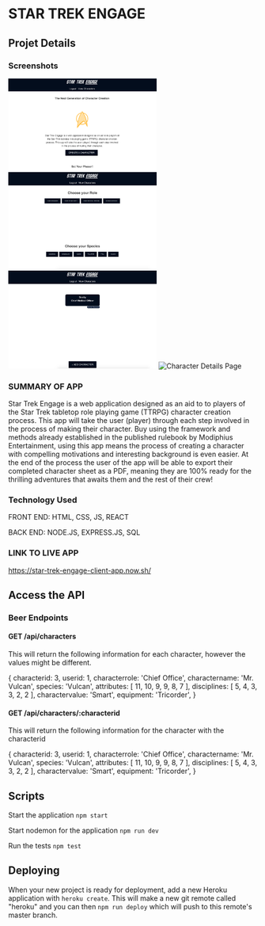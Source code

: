 # STAR TREK ENGAGE

## Projet Details

### Screenshots
<img src ="./Screenshots/LandingPage.png" alt="Landing Page" width="300px">
<img src ="./Screenshots/CharacterCreation.png" alt="Character Creation Page" width="300px">
<img src ="./Screenshots/CharacterListView.png" alt="Character List View Page" width="300px">
<img src ="./Screenshots/CharacterDetailspng" alt="Character Details Page" width="300px">

### SUMMARY OF APP
Star Trek Engage is a web application designed as an aid to to players of the Star Trek tabletop role playing game (TTRPG) character creation process. This app will take the user (player) through each step involved in the process of making their character. Buy using the framework and methods already established in the published rulebook by Modiphius Entertainment, using this app means the process of creating a character with compelling motivations and interesting background is even easier. At the end of the process the user of the app will be able to export their completed character sheet as a PDF, meaning they are 100% ready for the thrilling adventures that awaits them and the rest of their crew!

### Technology Used
FRONT END: HTML, CSS, JS, REACT

BACK END: NODE.JS, EXPRESS.JS, SQL

### LINK TO LIVE APP
https://star-trek-engage-client-app.now.sh/


## Access the API

### Beer Endpoints

#### GET /api/characters
This will return the following information for each character, however the values might be different. 

{
    characterid: 3,
    userid: 1,
    characterrole: 'Chief Office',
    charactername: 'Mr. Vulcan',
    species: 'Vulcan',
    attributes: [
        11, 10, 9, 9, 8, 7
    ],
    disciplines: [
        5, 4, 3, 3, 2, 2
    ],
    charactervalue: 'Smart',
    equipment: 'Tricorder',
}

####  GET /api/characters/:characterid
This will return the following information for the character with the characterid 

{
    characterid: 3,
    userid: 1,
    characterrole: 'Chief Office',
    charactername: 'Mr. Vulcan',
    species: 'Vulcan',
    attributes: [
        11, 10, 9, 9, 8, 7
    ],
    disciplines: [
        5, 4, 3, 3, 2, 2
    ],
    charactervalue: 'Smart',
    equipment: 'Tricorder',
}

## Scripts

Start the application `npm start`

Start nodemon for the application `npm run dev`

Run the tests `npm test`

## Deploying

When your new project is ready for deployment, add a new Heroku application with `heroku create`. This will make a new git remote called "heroku" and you can then `npm run deploy` which will push to this remote's master branch.